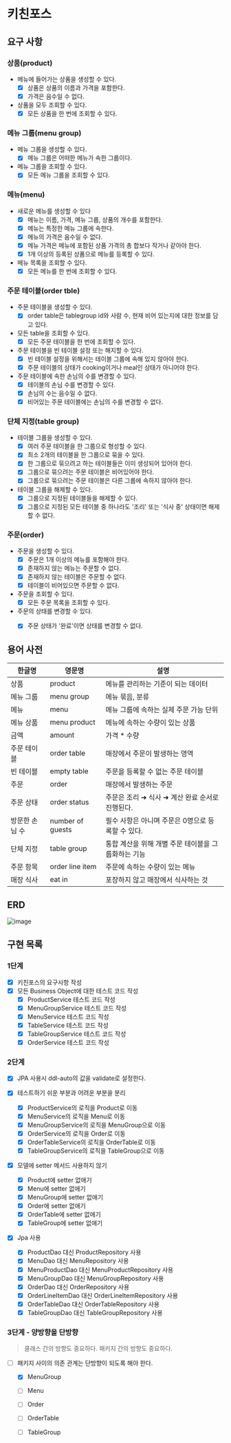 # 키친포스

## 요구 사항
### 상품(product)

- 메뉴에 들어가는 상품을 생성할 수 있다.
    - [x] 상품은 상품의 이름과 가격을 포함한다.
    - [x] 가격은 음수일 수 없다.

- 상품을 모두 조회할 수 있다.
    - [x] 모든 상품을 한 번에 조회할 수 있다.
    
### 메뉴 그룹(menu group)

- 메뉴 그룹을 생성할 수 있다.
    - [x] 메뉴 그룹은 어떠한 메뉴가 속한 그룹이다.
    
- 메뉴 그룹을 조회할 수 있다.
    - [x] 모든 메뉴 그룹을 조회할 수 있다.
    
### 메뉴(menu)
 
- 새로운 메뉴를 생성할 수 있다
    - [x] 메뉴는 이름, 가격, 메뉴 그룹, 상품의 개수를 포함한다.
    - [x] 메뉴는 특정한 메뉴 그룹에 속한다.
    - [x] 메뉴의 가격은 음수일 수 없다.
    - [x] 메뉴 가격은 메뉴에 포함된 상품 가격의 총 합보다 작거나 같아야 한다.
    - [x] 1개 이상의 등록된 상품으로 메뉴를 등록할 수 있다.

- 메뉴 목록을 조회할 수 있다.
    - [x] 모든 메뉴를 한 번에 조회할 수 있다.

### 주문 테이블(order tble)

- 주문 테이블을 생성할 수 있다.
    - [x] order table은 tablegroup id와 사람 수, 현재 비어 있는지에 대한 정보를 담고 있다.

- 모든 table을 조회할 수 있다.
    - [x] 모든 주문 테이블을 한 번에 조회할 수 있다.

- 주문 테이블을 빈 테이블 설정 또는 해지할 수 있다.
    - [x] 빈 테이블 설정을 위해서는 테이블 그룹에 속해 있지 않아야 한다.
    - [x] 주문 테이블의 상태가 cooking이거나 meal인 상태가 아니어야 한다.

- 주문 테이블에 속한 손님의 수를 변경할 수 있다. 
    - [x] 테이블의 손님 수를 변경할 수 있다.
    - [x] 손님의 수는 음수일 수 없다.
    - [x] 비어있는 주문 테이블에는 손님의 수를 변경할 수 없다.
    
### 단체 지정(table group) 

- 테이블 그룹을 생성할 수 있다.
    - [x] 여러 주문 테이블을 한 그룹으로 형성할 수 있다.
    - [x] 최소 2개의 테이블을 한 그룹으로 묶을 수 있다.
    - [x] 한 그룹으로 묶으려고 하는 테이블들은 이미 생성되어 있어야 한다.
    - [x] 그룹으로 묶으려는 주문 테이블은 비어있어야 한다.
    - [x] 그룹으로 묶으려는 주문 테이블은 다른 그룹에 속하지 않아야 한다.
    
- 테이블 그룹을 해제할 수 있다.
    - [x] 그룹으로 지정된 테이블들을 해제할 수 있다.
    - [x] 그룹으로 지정된 모든 테이블 중 하나라도 '조리' 또는 '식사 중' 상태이면 해제할 수 없다.
    
### 주문(order)

- 주문을 생성할 수 있다.
    - [x] 주문은 1개 이상의 메뉴를 포함해야 한다.
    - [x] 존재하지 않는 메뉴는 주문할 수 없다.
    - [x] 존재하지 않는 테이블은 주문할 수 없다.
    - [x] 테이블이 비어있으면 주문할 수 없다.

- 주문을 조회할 수 있다.
    - [x] 모든 주문 목록을 조회할 수 있다.
    
- 주문의 상태를 변경할 수 있다.
    - [x] 주문 상태가 '완료'이면 상태를 변경할 수 없다.


## 용어 사전

| 한글명 | 영문명 | 설명 |
| --- | --- | --- |
| 상품 | product | 메뉴를 관리하는 기준이 되는 데이터 |
| 메뉴 그룹 | menu group | 메뉴 묶음, 분류 |
| 메뉴 | menu | 메뉴 그룹에 속하는 실제 주문 가능 단위 |
| 메뉴 상품 | menu product | 메뉴에 속하는 수량이 있는 상품 |
| 금액 | amount | 가격 * 수량 |
| 주문 테이블 | order table | 매장에서 주문이 발생하는 영역 |
| 빈 테이블 | empty table | 주문을 등록할 수 없는 주문 테이블 |
| 주문 | order | 매장에서 발생하는 주문 |
| 주문 상태 | order status | 주문은 조리 ➜ 식사 ➜ 계산 완료 순서로 진행된다. |
| 방문한 손님 수 | number of guests | 필수 사항은 아니며 주문은 0명으로 등록할 수 있다. |
| 단체 지정 | table group | 통합 계산을 위해 개별 주문 테이블을 그룹화하는 기능 |
| 주문 항목 | order line item | 주문에 속하는 수량이 있는 메뉴 |
| 매장 식사 | eat in | 포장하지 않고 매장에서 식사하는 것 |

## ERD
![image](https://user-images.githubusercontent.com/44603719/98644928-8c2efc00-2374-11eb-8e89-5311a099a6c7.png)

## 구현 목록
### 1단계
- [x] 키친포스의 요구사항 작성
- [x] 모든 Business Object에 대한 테스트 코드 작성
    - [x] ProductService 테스트 코드 작성
    - [x] MenuGroupService 테스트 코드 작성
    - [x] MenuService 테스트 코드 작성
    - [x] TableService 테스트 코드 작성
    - [x] TableGroupService 테스트 코드 작성
    - [x] OrderService 테스트 코드 작성
    
### 2단계
- [x] JPA 사용시 ddl-auto의 값을 validate로 설정한다.

- [x] 테스트하기 쉬운 부분과 어려운 부분을 분리
    - [x] ProductService의 로직을 Product로 이동
    - [x] MenuService의 로직을 Menu로 이동
    - [x] MenuGroupService의 로직을 MenuGroup으로 이동
    - [x] OrderService의 로직을 Order로 이동
    - [x] OrderTableService의 로직을 OrderTable로 이동
    - [x] TableGroupService의 로직을 TableGroup으로 이동
    
- [x] 모델에 setter 메서드 사용하지 않기
    - [x] Product에 setter 없애기
    - [x] Menu에 setter 없애기
    - [x] MenuGroup에 setter 없애기
    - [x] Order에 setter 없애기
    - [x] OrderTable에 setter 없애기
    - [x] TableGroup에 setter 없애기

- [x] Jpa 사용
    - [x] ProductDao 대신 ProductRepository 사용
    - [x] MenuDao 대신 MenuRepository 사용 
    - [x] MenuProductDao 대신 MenuProductRepository 사용
    - [x] MenuGroupDao 대신 MenuGroupRepository 사용 
    - [x] OrderDao 대신 OrderRepository 사용 
    - [x] OrderLineItemDao 대신 OrderLineItemRepository 사용 
    - [x] OrderTableDao 대신 OrderTableRepository 사용 
    - [x] TableGroupDao 대신 TableGroupRepository 사용 
 
 ### 3단계 - 양방향을 단방향
 > 클래스 간의 방향도 중요하다. 패키지 간의 방향도 중요하다.
 - [ ] 패키지 사이의 의존 관계는 단방향이 되도록 해야 한다.
    - [x] MenuGroup
    - [ ] Menu
    - [ ] Order
    - [ ] OrderTable
    - [ ] TableGroup
    
 
 

